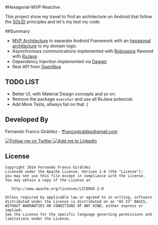 #Hexagonal-MVP-Reactive

This project show my travel to find an architecture on Android that follow the [SOLID][1] principles and let's my test my code.

##Summary
* [MVP Architecture][2] to separate Android Framework with an [hexagonal architecture][3] to my domain logic.
* Asynchronous communications implemented with [Robospice][4] flavored with [RxJava][5].
* Dependency Injection implemented via [Dagger][6]
* Rest API from [Openlibra][7]

TODO LIST
---------

* Better UI, with Material Design concepts and so on.
* Remove the package ```executor``` and use all RxJava potencial.
* Add More Tests, allways fail on that :(

Developed By
------------

Fernando Franco Giráldez - <ffrancogiraldez@gmail.com>

<a href="https://twitter.com/thanerian">
  <img alt="Follow me on Twitter" src="http://imageshack.us/a/img812/3923/smallth.png" />
</a>
<a href="http://es.linkedin.com/pub/fernando-franco-giraldez/22/803/b44/es">
  <img alt="Add me to Linkedin" src="http://imageshack.us/a/img41/7877/smallld.png" />
</a>

License
-------

    Copyright 2014 Fernando Franco Giráldez
    Licensed under the Apache License, Version 2.0 (the "License");
    you may not use this file except in compliance with the License.
    You may obtain a copy of the License at

       http://www.apache.org/licenses/LICENSE-2.0

    Unless required by applicable law or agreed to in writing, software
    distributed under the License is distributed on an "AS IS" BASIS,
    WITHOUT WARRANTIES OR CONDITIONS OF ANY KIND, either express or implied.
    See the License for the specific language governing permissions and
    limitations under the License.


[1]: http://en.wikipedia.org/wiki/SOLID_%28object-oriented_design%29
[2]: http://en.wikipedia.org/wiki/Model%E2%80%93view%E2%80%93presenter
[3]: http://alistair.cockburn.us/Hexagonal+architecture
[4]: https://github.com/stephanenicolas/robospice
[5]: https://github.com/ReactiveX/RxJava
[6]: https://github.com/square/dagger
[7]: http://openlibra.com

